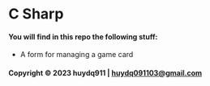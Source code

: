 # C Sharp 

#### You will find in this repo the following stuff:

* A form for managing a game card

#### Copyright © 2023 huydq911 | huydq091103@gmail.com